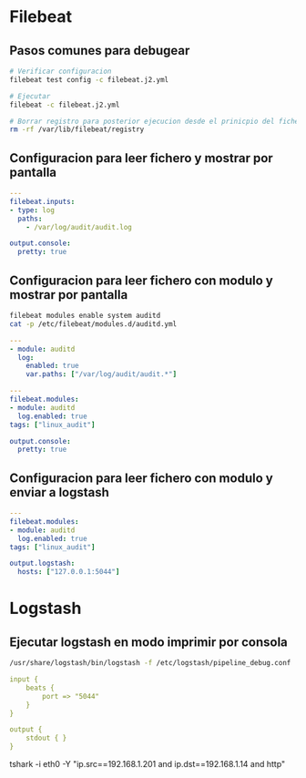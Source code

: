 

# Filebeat

## Pasos comunes para debugear


```bash
# Verificar configuracion
filebeat test config -c filebeat.j2.yml

# Ejecutar 
filebeat -c filebeat.j2.yml

# Borrar registro para posterior ejecucion desde el prinicpio del fichero
rm -rf /var/lib/filebeat/registry
```

## Configuracion para leer fichero y mostrar por pantalla

```yaml
---
filebeat.inputs:
- type: log
  paths:
    - /var/log/audit/audit.log

output.console:
  pretty: true
```


## Configuracion para leer fichero con modulo y mostrar por pantalla

```bash
filebeat modules enable system auditd
cat -p /etc/filebeat/modules.d/auditd.yml
```

```yaml
---
- module: auditd
  log:
    enabled: true
    var.paths: ["/var/log/audit/audit.*"]
```

```yaml
---
filebeat.modules:
- module: auditd
  log.enabled: true
tags: ["linux_audit"]

output.console:
  pretty: true
```

## Configuracion para leer fichero con modulo y enviar a logstash

```yaml
---
filebeat.modules:
- module: auditd
  log.enabled: true
tags: ["linux_audit"]

output.logstash:
  hosts: ["127.0.0.1:5044"]
```



# Logstash


## Ejecutar logstash en modo imprimir por consola

```bash
/usr/share/logstash/bin/logstash -f /etc/logstash/pipeline_debug.conf
```

```yaml
input {
    beats {
        port => "5044"
    }
}

output {
    stdout { }
}
```













tshark -i eth0 -Y "ip.src==192.168.1.201 and ip.dst==192.168.1.14 and http"



